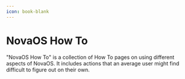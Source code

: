 ```yaml
---
icon: book-blank
---
```


# NovaOS How To

"NovaOS How To" is a collection of How To pages on using different aspects of NovaOS. It includes actions that an average user might find difficult to figure out on their own.
